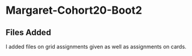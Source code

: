 # Margaret-Cohort20-Boot2

## Files Added

I added files on grid assignments given as well as assignments on cards.
